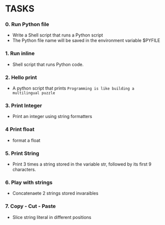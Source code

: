 # TASKS

### 0. Run Python file
* Write a Shell script that runs a Python script
* The Python file name will be saved in the environment variable $PYFILE
### 1. Run inline
* Shell script that runs Python code.
### 2. Hello print
* A python script that prints `Programming is like building a multilingual puzzle`
### 3. Print Integer
* Print an integer using string formatters
### 4 Print float
* format a float
### 5. Print String
* Print 3 times a string stored in the variable str, followed by its first 9 characters.
### 6. Play with strings
* Concatenaete 2 strings stored invaraibles
### 7. Copy - Cut - Paste
* Slice string literal in different positions

